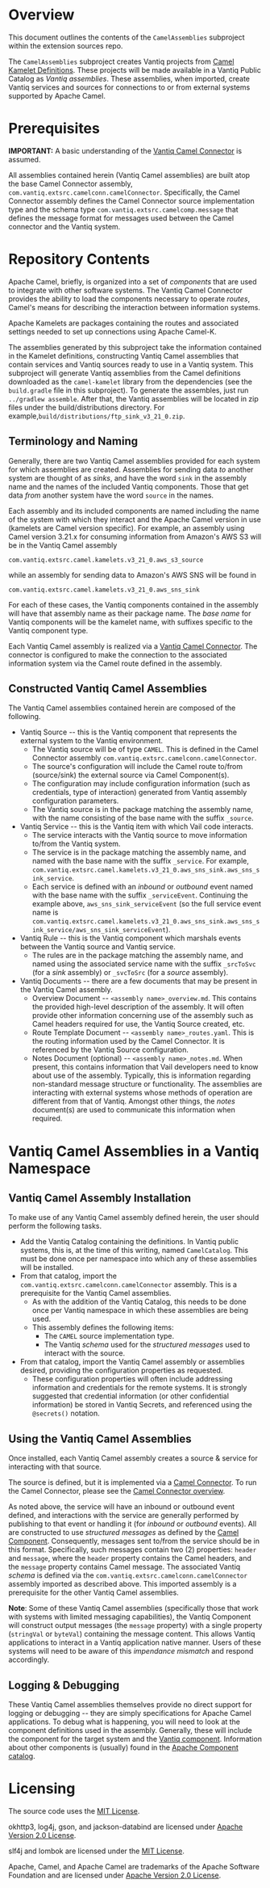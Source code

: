 # Overview

This document outlines the contents of the `CamelAssemblies` subproject within the extension sources repo.

The `CamelAssemblies` subproject creates Vantiq projects from
[Camel Kamelet Definitions](https://camel.apache.org/camel-kamelets/3.21.x/). These projects will
be made available in a Vantiq Public Catalog as _Vantiq assemblies_. These assemblies, when imported,
create Vantiq services and sources for connections to or from external systems supported by Apache Camel.

# Prerequisites <a name="pre" id="pre"></a>

**IMPORTANT:** A basic understanding of the [Vantiq Camel Connector](../camelConnector/README.md) is assumed.

All assemblies contained herein (Vantiq Camel assemblies) are built atop the base Camel Connector assembly, 
`com.vantiq.extsrc.camelconn.camelConnector`.  Specifically, the Camel Connector 
assembly defines the Camel Connector source implementation type and the schema type
`com.vantiq.extsrc.camelcomp.message` that defines the message format for messages used between the Camel connector
and the Vantiq system.

# Repository Contents

Apache Camel, briefly, is organized into a set of _components_ that are used to integrate with other software 
systems. The Vantiq Camel Connector provides the ability to load the components necessary to operate _routes_, 
Camel's means for describing the interaction between information systems.

Apache Kamelets are packages containing the routes and associated settings needed to set up connections using Apache
Camel-K. 

The assemblies generated by this subproject take the information contained in the Kamelet
definitions, constructing
Vantiq Camel assemblies that contain services and Vantiq sources ready to use in a Vantiq system.
This subproject will generate Vantiq assemblies from the Camel definitions downloaded 
as the `camel-kamelet` library from the dependencies (see the `build.gradle` file in this subproject).
To generate the assembles, just run `../gradlew assemble`. After that, the Vantiq assemblies will be
located in zip files under the build/distributions directory.
For example,`build/distributions/ftp_sink_v3_21_0.zip`.

## Terminology and Naming

Generally, there are two Vantiq Camel assemblies provided for each system for which assemblies are created. Assemblies 
for 
sending data _to_ another system are thought of as _sinks_, and have the word `sink` in the assembly name and the
names of the included Vantiq components. Those that get data _from_ another system have the word `source` in the names.

Each assembly and its included components are named including the name of the system with which they
interact and the Apache Camel version in use (kamelets are Camel version specific).  For example, an assembly using 
Camel version 3.21.x for consuming information from Amazon's AWS S3 will be in the Vantiq Camel assembly

    com.vantiq.extsrc.camel.kamelets.v3_21_0.aws_s3_source

while an assembly for sending data to Amazon's AWS SNS will be found in

    com.vantiq.extsrc.camel.kamelets.v3_21_0.aws_sns_sink

For each of these cases, the Vantiq components contained in the assembly will have that assembly name as their 
package name. The _base name_ for Vantiq components will be the kamelet name, with suffixes specific to the Vantiq 
component type.

Each Vantiq Camel assembly is realized via a [Vantiq Camel Connector](../camelConnector/README.md). The connector is 
configured to make the connection to the associated information system via the Camel route defined in the assembly.

## Constructed Vantiq Camel Assemblies

The Vantiq Camel assemblies contained herein are composed of the following.

* Vantiq Source -- this is the Vantiq component that represents the external system to the Vantiq environment.
  * The Vantiq source will be of type `CAMEL`. This is defined in the Camel Connector assembly `com.vantiq.extsrc.camelconn.camelConnector`.
  * The source's configuration will include the Camel route to/from (source/sink) the external source via Camel 
    Component(s).
  * The configuration may include configuration information (such as credentials, type of interaction) generated 
    from Vantiq assembly configuration parameters.
  * The Vantiq source is in the package matching the assembly name, with the name consisting
      of the base name with the suffix `_source`.
* Vantiq Service -- this is the Vantiq item with which Vail code interacts.
  * The service interacts with the Vantiq source to move information to/from the Vantiq system.
  * The service is in the package matching the assembly name, and named with the base name with the suffix 
    `_service`.  For example, `com.vantiq.extsrc.camel.kamelets.v3_21_0.aws_sns_sink.aws_sns_sink_service`.
  * Each service is defined with an _inbound_ or _outbound_ event named with the base name with the suffix 
    `_serviceEvent`. Continuing the example above, `aws_sns_sink_serviceEvent` (so the full service event name is 
    `com.vantiq.extsrc.camel.kamelets.v3_21_0.aws_sns_sink.aws_sns_sink_service/aws_sns_sink_serviceEvent`).
* Vantiq Rule -- this is the Vantiq component which marshals events between the Vantiq source and Vantiq service.
  * The rules are in the package matching the assembly name, and named using the associated 
       service name with the suffix `_srcToSvc` (for a _sink_ assembly)
       or `_svcToSrc` (for a _source_ assembly).
* Vantiq Documents -- there are a few documents that may be present in the Vantiq Camel assembly.
  * Overview Document -- `<assembly name>_overview.md`.  This contains the provided high-level description of the 
    assembly. It will often provide other information concerning use of the assembly such as Camel headers required 
    for use, the Vantiq Source created, etc.
  * Route Template Document -- `<assembly name>_routes.yaml`.  This is the routing information used by the Camel 
    Connector. It is referenced by the Vantiq Source configuration.
  * Notes Document (optional) -- `<assembly name>_notes.md`.  When present, this contains information that Vail 
    developers need to know about use of the assembly. Typically, this is information regarding non-standard message 
    structure or functionality. The assemblies are interacting with external systems whose methods of operation are 
    different from that of Vantiq. Amongst other things, the _notes_ document(s) are used to communicate this 
    information when required.

# Vantiq Camel Assemblies in a Vantiq Namespace

## Vantiq Camel Assembly Installation

To make use of any Vantiq Camel assembly defined herein, the user should perform the following tasks.

* Add the Vantiq Catalog containing the definitions. In Vantiq public systems, this is, at the time of this writing, 
  named `CamelCatalog`. This must be done once per namespace into which any of these assemblies will be installed.
* From that catalog, import the `com.vantiq.extsrc.camelconn.camelConnector` assembly. This is a prerequisite for 
  the Vantiq Camel assemblies.
  * As with the addition of the Vantiq Catalog, this needs to be done once per Vantiq namespace in which these 
    assemblies are being used.
  * This assembly defines the following items:
    * The `CAMEL` source implementation type.
    * The Vantiq _schema_ used for the _structured messages_ used to interact with the source.
* From that catalog, import the Vantiq Camel assembly or assemblies desired, providing the configuration properties as 
  requested. 
  * These configuration properties
  will often include addressing information and credentials for the remote systems. It is strongly suggested that 
    credential information (or other confidential information) be stored in Vantiq 
    Secrets, and referenced using the `@secrets()` notation.

## Using the Vantiq Camel Assemblies

Once installed, each Vantiq Camel assembly creates a source & service for interacting with that source.

The source is defined, but it is implemented via a [Camel Connector](../camelConnector/README.md). To run the Camel 
Connector, please see the [Camel Connector overview](../camelConnector/README.md).

As noted above, the service will have an inbound or outbound event defined, and interactions with the service are
generally performed by publishing to that event or handling it (for _inbound_ or _outbound_ events).
All are constructed to use _structured messages_ as defined by the 
[Camel Component](../camelComponent/README.md#structured-headers-and-messages). Consequently, messages sent to/from 
the service should be in this format. Specifically, such messages contain two (2) properties: `header` and `message`,
where the `header` property contains the Camel headers, and the `message` property contains Camel message.
The associated Vantiq _schema_ is defined via the `com.vantiq.extsrc.camelconn.camelConnector` assembly imported as 
described above.  This imported assembly is a prerequisite for the other Vantiq Camel assemblies.

**Note**: Some of these Vantiq Camel assemblies (specifically those that work with systems
with limited messaging capabilities),
the Vantiq Component will construct output messages (the `message` property) with a single 
property (`stringVal` or `byteVal`) containing the 
message content. This allows Vantiq applications to interact in a Vantiq application native manner.
Users of these systems will need to be aware of this _impendance mismatch_ and respond accordingly.

## Logging & Debugging

These Vantiq Camel assemblies themselves provide no direct support for logging or debugging -- they are simply 
specifications for 
Apache Camel applications. To debug what is happening, you will need to look at the component definitions used in 
the assembly.  Generally, these will include the component for the target system and the [Vantiq component](../camelComponent/README.md).
Information about other components is (usually) found in the 
[Apache Component catalog](https://camel.apache.org/components/3.21.x/index.html).

# Licensing

The source code uses the [MIT License](https://opensource.org/licenses/MIT).  

okhttp3, log4j, gson, and jackson-databind are licensed under
[Apache Version 2.0 License](http://www.apache.org/licenses/LICENSE-2.0).  

slf4j and lombok are licensed under the [MIT License](https://opensource.org/licenses/MIT).  

Apache, Camel, and Apache Camel are trademarks of the Apache Software Foundation and are licensed under
[Apache Version 2.0 License](http://www.apache.org/licenses/LICENSE-2.0). 
